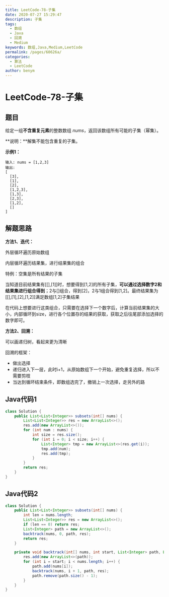 ```yaml
---
title: LeetCode-78-子集
date: 2020-07-27 15:29:47
description: 子集
tags: 
  - 数组
  - Java
  - 回溯
  - Medium
keywords: 数组,Java,Medium,LeetCode
permalink: /pages/60626a/
categories: 
  - 算法
  - LeetCode
author: benym
---
```


# LeetCode-78-子集

## 题目

给定一组**不含重复元素**的整数数组 *nums*，返回该数组所有可能的子集（幂集）。

**说明：**解集不能包含重复的子集。



**示例1：**

```
输入: nums = [1,2,3]
输出:
[
  [3],
  [1],
  [2],
  [1,2,3],
  [1,3],
  [2,3],
  [1,2],
  []
]
```

## 解题思路

**方法1、迭代：**

外层循环遍历原始数组

内层循环遍历结果集，进行结果集的组合

特例：空集是所有结果的子集

当知道目前结果集有[[],[1]]时，想要得到[1,2]的所有子集，**可以通过选择数字2和结果集进行组合得到**；2与[]组合，得到[2]，2与1组合得到[1,2]。最终结果集为[[],[1],[2],[1,2]]满足数组[1,2]子集结果

在代码上想要进行这类组合，只需要在选择下一个数字后，计算当前结果集的大小，内部循环到size，进行各个位置存的结果的获取，获取之后往尾部添加选择的数字即可。

**方法2、回溯：**

可以画递归树，看起来更为清晰

回溯的框架：

- 做出选择
- 递归进入下一层，此时i+1，从原始数组下一个开始，避免重复选择，所以不需要剪枝
- 当达到循环结束条件，即数组选完了，撤销上一次选择，走另外的路

## Java代码1

```java
class Solution {
    public List<List<Integer>> subsets(int[] nums) {
        List<List<Integer>> res = new ArrayList<>();
        res.add(new ArrayList<>());
        for (int num : nums) {
            int size = res.size();
            for (int i = 0; i < size; i++) {
                List<Integer> tmp = new ArrayList<>(res.get(i));
                tmp.add(num);
                res.add(tmp);
            }
        }
        return res;
    }
}
```

## Java代码2

```java
class Solution {
    public List<List<Integer>> subsets(int[] nums) {
        int len = nums.length;
        List<List<Integer>> res = new ArrayList<>();
        if (len == 0) return res;
        List<Integer> path = new ArrayList<>();
        backtrack(nums, 0, path, res);
        return res;
    }

    private void backtrack(int[] nums, int start, List<Integer> path, List<List<Integer>> res) {
        res.add(new ArrayList<>(path));
        for (int i = start; i < nums.length; i++) {
            path.add(nums[i]);
            backtrack(nums, i + 1, path, res);
            path.remove(path.size() - 1);
        }
    }
}
```

